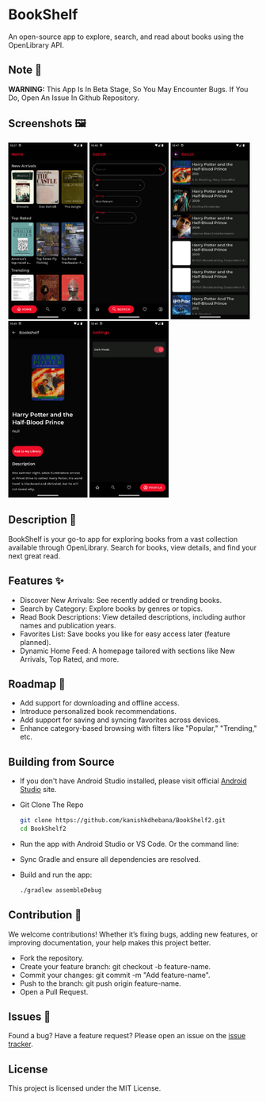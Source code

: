 # BookShelf

An open-source app to explore, search, and read about books using the OpenLibrary API.

## Note 📝

**WARNING:** This App Is In Beta Stage, So You May Encounter Bugs. If You Do, Open An Issue In Github Repository.

## Screenshots 🖼️

[<img src="Screenshots/Screenshot_1.png" width=160>](Screenshots/Screenshot_1.png)
[<img src="Screenshots/Screenshot_2.png" width=160>](Screenshots/Screenshot_2.png)
[<img src="Screenshots/Screenshot_3.png" width=160>](Screenshots/Screenshot_3.png)
[<img src="Screenshots/Screenshot_4.png" width=160>](Screenshots/Screenshot_4.png)
[<img src="Screenshots/Screenshot_5.png" width=160>](Screenshots/Screenshot_5.png)

## Description 📖

BookShelf is your go-to app for exploring books from a vast collection available through OpenLibrary. Search for books, view details, and find your next great read.

## Features ✨

- Discover New Arrivals: See recently added or trending books.
- Search by Category: Explore books by genres or topics.
- Read Book Descriptions: View detailed descriptions, including author names and publication years.
- Favorites List: Save books you like for easy access later (feature planned).
- Dynamic Home Feed: A homepage tailored with sections like New Arrivals, Top Rated, and more.

## Roadmap 🎯

- Add support for downloading and offline access.
- Introduce personalized book recommendations.
- Add support for saving and syncing favorites across devices.
- Enhance category-based browsing with filters like "Popular," "Trending," etc.

## Building from Source

- If you don't have Android Studio installed, please visit official [Android Studio]([https://developer.android.com/studio]) site.

- Git Clone The Repo

     ```sh
     git clone https://github.com/kanishkdhebana/BookShelf2.git  
     cd BookShelf2  

     ```

- Run the app with Android Studio or VS Code. Or the command line:

- Sync Gradle and ensure all dependencies are resolved.

- Build and run the app:
  ```sh
  ./gradlew assembleDebug  
  ```

## Contribution 💝

We welcome contributions! Whether it’s fixing bugs, adding new features, or improving documentation, your help makes this project better.

- Fork the repository.
- Create your feature branch: git checkout -b feature-name.
- Commit your changes: git commit -m "Add feature-name".
- Push to the branch: git push origin feature-name.
- Open a Pull Request.


## Issues 🚩

Found a bug? Have a feature request? Please open an issue on the [issue tracker](https://github.com/kanishkdhebana/BookShelf2/issues).

## License

This project is licensed under the MIT License.

